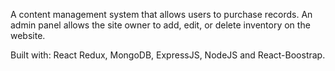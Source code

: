 A content management system that allows users to purchase records. An admin panel allows the site owner to add, edit, or delete inventory on  the website.

Built with: React Redux, MongoDB, ExpressJS, NodeJS and React-Boostrap.
